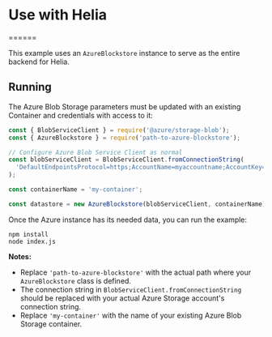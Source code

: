 
# Use with Helia
======

This example uses an `AzureBlockstore` instance to serve as the entire backend for Helia.

## Running

The Azure Blob Storage parameters must be updated with an existing Container and credentials with access to it:

```js
const { BlobServiceClient } = require('@azure/storage-blob');
const { AzureBlockstore } = require('path-to-azure-blockstore');

// Configure Azure Blob Service Client as normal
const blobServiceClient = BlobServiceClient.fromConnectionString(
  'DefaultEndpointsProtocol=https;AccountName=myaccountname;AccountKey=myaccountkey;EndpointSuffix=core.windows.net'
);

const containerName = 'my-container';

const datastore = new AzureBlockstore(blobServiceClient, containerName);
```

Once the Azure instance has its needed data, you can run the example:

```
npm install
node index.js
```

**Notes:**

- Replace `'path-to-azure-blockstore'` with the actual path where your `AzureBlockstore` class is defined.
- The connection string in `BlobServiceClient.fromConnectionString` should be replaced with your actual Azure Storage account's connection string.
- Replace `'my-container'` with the name of your existing Azure Blob Storage container.
